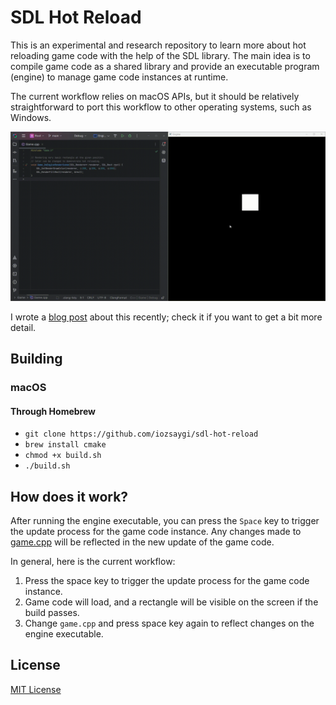 # SDL Hot Reload

This is an experimental and research repository to learn more about hot reloading game code with the help of the SDL
library. The main idea is to compile game code as a shared library and provide an executable program (engine) to manage
game code instances at runtime.

The current workflow relies on macOS APIs, but it should be relatively straightforward to port this workflow to other
operating systems, such as Windows.

![Render call change](https://github.com/iozsaygi/sdl-hot-reload/blob/main/media/render-call-change.gif?raw=true)

I wrote a [blog post](https://iozsaygi.github.io/2025/01/06/hot-reloading-ccpp-code-with-sdl.html) about this recently;
check it if you want to get a bit more detail.

## Building

### macOS

#### Through Homebrew

- `git clone https://github.com/iozsaygi/sdl-hot-reload`
- `brew install cmake`
- `chmod +x build.sh`
- `./build.sh`

## How does it work?

After running the engine executable, you can press the `Space` key to trigger the update process for the game code
instance. Any changes made to [game.cpp](https://github.com/iozsaygi/sdl-hot-reload/blob/main/game/game.cpp) will be
reflected in the new update of the game code.

In general, here is the current workflow:

1. Press the space key to trigger the update process for the game code instance.
2. Game code will load, and a rectangle will be visible on the screen if the build passes.
3. Change `game.cpp` and press space key again to reflect changes on the engine executable.

## License

[MIT License](https://github.com/iozsaygi/sdl-hot-reload/blob/main/LICENSE)